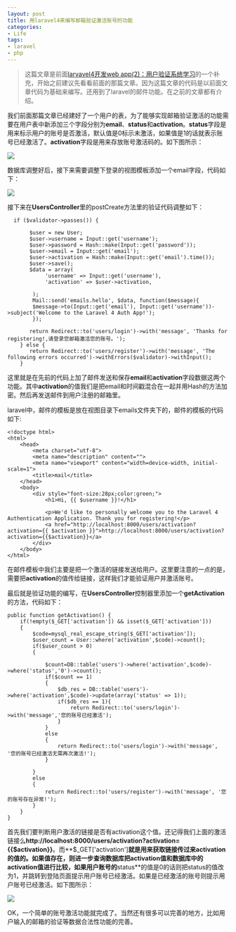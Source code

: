 ```yaml
---
layout: post
title: 用laravel4来编写邮箱验证激活账号的功能
categories:
- Life
tags:
- laravel
- php
---
```


> 这篇文章是前面[larvavel4开发web app(2)：用户验证系统学习](http://janily.gitcafe.com/life/2013/11/16/laravel-auth/)的一个补充，开始之前建议先看看前面的那篇文章。因为这篇文章的代码是以前面文章代码为基础来编写。还用到了laravel的邮件功能。在之前的文章都有介绍。

我们前面那篇文章已经建好了一个用户的表，为了能够实现邮箱验证激活的功能需要在用户表中新添加三个字段分别为**email**、**status**和**activation**。**status**字段是用来标示用户的账号是否激活，默认值是0标示未激活，如果值是1的话就表示账号已经激活了。**activation**字段是用来存放账号激活码的。如下图所示：

![](http://pic.yupoo.com/reicky_v/DquGd2Pj/medium.jpg)

数据库调整好后，接下来需要调整下登录的视图模板添加一个email字段，代码如下：

![](http://pic.yupoo.com/reicky_v/DquRTHoa/medium.jpg)

接下来在**UsersController**里的postCreate方法里的验证代码调整如下：

      if ($validator->passes()) {

		   $user = new User;
		   $user->username = Input::get('username');
		   $user->password = Hash::make(Input::get('password'));
		   $user->email = Input::get('email');
		   $user->activation = Hash::make(Input::get('email').time());
		   $user->save();
		   $data = array(
		   		'username' => Input::get('username'), 
		   		'activation' => $user->activation,

		   	);
		    Mail::send('emails.hello', $data, function($message){
      		$message->to(Input::get('email'), Input::get('username'))->subject('Welcome to the Laravel 4 Auth App!');
   			});
		 
		   return Redirect::to('users/login')->with('message', 'Thanks for registering!,请登录您邮箱激活您的账号。');
		} else {
		   return Redirect::to('users/register')->with('message', 'The following errors occurred')->withErrors($validator)->withInput();
		}

这里就是在先前的代码上加了邮件发送和保存**email**和**activation**字段数据这两个功能。其中**activation**的值我们是把email和时间戳混合在一起并用Hash的方法加密。然后再发送邮件到用户注册的邮箱里。
    
laravel中，邮件的模板是放在视图目录下emails文件夹下的，邮件的模板的代码如下:

	<!doctype html>
	<html>
	    <head>
	        <meta charset="utf-8">
	        <meta name="description" content="">
	        <meta name="viewport" content="width=device-width, initial-scale=1">
	        <title>mail</title>
	    </head>
	    <body>
	        <div style="font-size:28px;color:green;">
	        	<h1>Hi, {{ $username }}!</h1>
	 
	            <p>We'd like to personally welcome you to the Laravel 4 Authentication Application. Thank you for registering!</p>
	            <a href="http://localhost:8000/users/activation?activation={{ $activation }}">http://localhost:8000/users/activation?activation={{$activation}}</a>
	        </div>
	    </body>
	</html>

在邮件模板中我们主要是把一个激活的链接发送给用户。这里要注意的一点的是，需要把**activation**的值传给链接，这样我们才能验证用户并激活账号。

最后就是验证功能的编写，在**UsersController**控制器里添加一个**getActivation**的方法，代码如下：

    public function getActivation() {
		if(!empty($_GET['activation']) && isset($_GET['activation']))
		{
			$code=mysql_real_escape_string($_GET['activation']);
			$user_count = User::where('activation',$code)->count();
			if($user_count > 0)
			{

				$count=DB::table('users')->where('activation',$code)->where('status','0')->count();
				if($count == 1)
				{
				    $db_res = DB::table('users')->where('activation',$code)->update(array('status' => 1));
				    if($db_res == 1){
				    	return Redirect::to('users/login')->with('message','您的账号已经激活');
					}
			    }
			    else
			    {
					return Redirect::to('users/login')->with('message', '您的账号已经激活无需再次激活!');
			    }

		    }
		    else
		    {
				return Redirect::to('users/register')->with('message', '您的账号存在异常!');
		    }
		}
	}

首先我们要判断用户激活的链接是否有activation这个值。还记得我们上面的激活链接么**http://localhost:8000/users/activation?activation={{$activation}}**。而**$_GET['activation']**就是用来获取链接传过来activation的值的。如果值存在，则进一步查询数据库把activation值和数据库中的activation值进行比较，如果用户账号的**status**的值是0的话则把status的值改为1，并跳转到登陆页面提示用户账号已经激活。如果是已经激活的账号则提示用户账号已经激活。如下图所示：

![](http://pic.yupoo.com/reicky_v/Dqv5fIda/medium.jpg)

OK，一个简单的账号激活功能就完成了。当然还有很多可以完善的地方，比如用户输入的邮箱的验证等数据合法性功能的完善。





    

    